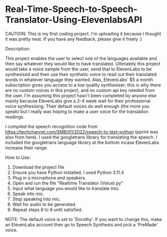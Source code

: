 # Real-Time-Speech-to-Speech-Translator-Using-ElevenlabsAPI

CAUTION: This is my first coding project. I'm uploading it because I thought it was pretty neat. If you have any feedback, please give it freely :)

Description:

This project enables the user to select one of the languages available and then say whatever they would like to have translated. Ultimately this project would take a voice sample from the user, send that to ElevenLabs to be synthesised and then use their synthetic voice to read out their translated words in whatever language they wanted. Alas, ElevenLabs' $5 a month subscription gives you access to a low quality synthesiser; this is why there are no custom voices in this project, and no custom api key needed from the user. I'm assuming this project hasn't been completed by anyone else mainly because ElevenLabs give a 2-4 week wait for their professional voice synthesising. Their default voices do well enough (the more you speak) but I really was hoping to make a user voice for the translation readings.

I compiled the speech recognition code from https://techchannel.com/SMB/01/2022/speech-to-text-python (pprint was also from here). I used the googletrans library for translating the speech. I included the googletrans language library at the bottom incase ElevenLabs increase their range.

How to Use:
1. Download the project file
2. Ensure you have Python installed, I used Python 3.11.4
3. Plug in a microphone and speakers.
4. Open and run the file "Realtime Translator (Voice).py"
5. Input what language you would like to translate into.
6. Speak into mic.
7. Stop speaking into mic.
8. Wait for audio to be generated.
9. Repeat steps 6 to 9 until satisfied.

NOTE: The default voice is set to 'Dorothy'. If you want to change this, make an ElevenLabs account then go to Speech Synthesis and pick a 'PreMade' voice. 
